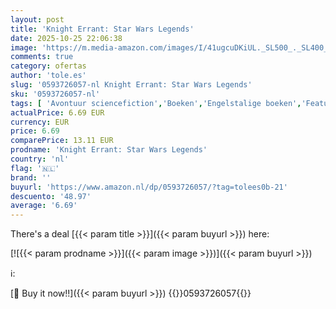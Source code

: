```yaml
---
layout: post
title: 'Knight Errant: Star Wars Legends'
date: 2025-10-25 22:06:38
image: 'https://m.media-amazon.com/images/I/41ugcuDKiUL._SL500_._SL400_.jpg'
comments: true
category: ofertas
author: 'tole.es'
slug: '0593726057-nl Knight Errant: Star Wars Legends'
sku: '0593726057-nl'
tags: [ 'Avontuur sciencefiction','Boeken','Engelstalige boeken','Featured Categories','Fictie actie & avontuur','Fictie in connectie met tv, film & games','Genrefictie','Humoristische sciencefiction','Korte sciencefictionverhalen','Literatuur & fictie','Misdaad- en mysterie-sciencefiction','Sciencefiction','Sciencefiction en fantasie','Sciencefictiongeschiedenis en kritiek','Space operas','🇳🇱', ]
actualPrice: 6.69 EUR
currency: EUR
price: 6.69
comparePrice: 13.11 EUR
prodname: 'Knight Errant: Star Wars Legends'
country: 'nl'
flag: '🇳🇱'
brand: ''
buyurl: 'https://www.amazon.nl/dp/0593726057/?tag=tolees0b-21'
descuento: '48.97'
average: '6.69'
---
```


There's a deal [{{< param title >}}]({{< param buyurl >}})  here:

[![{{< param prodname >}}]({{< param image >}})]({{< param buyurl >}})

ℹ️:


[🛒 Buy it now!!]({{< param buyurl >}})
{{<world>}}0593726057{{</world>}}
